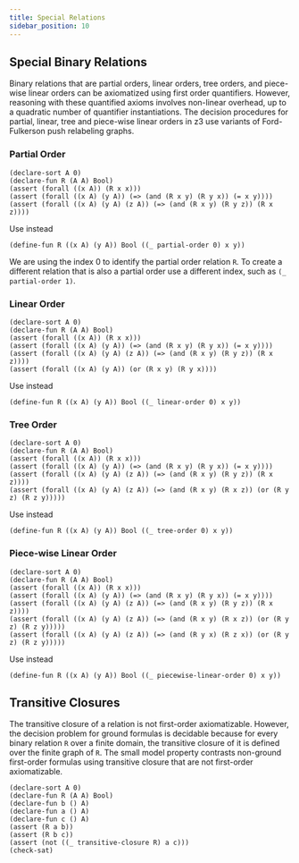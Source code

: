 ```yaml
---
title: Special Relations
sidebar_position: 10
---
```


## Special Binary Relations
Binary relations that are partial orders, linear orders, tree orders, and piece-wise linear orders 
can be axiomatized using first order quantifiers. However, reasoning with these quantified axioms involves
non-linear overhead, up to a quadratic number of quantifier instantiations.
The decision procedures for partial, linear, tree and piece-wise linear orders in z3 
use variants of Ford-Fulkerson push relabeling graphs.


### Partial Order
```z3
(declare-sort A 0)
(declare-fun R (A A) Bool)
(assert (forall ((x A)) (R x x)))
(assert (forall ((x A) (y A)) (=> (and (R x y) (R y x)) (= x y))))
(assert (forall ((x A) (y A) (z A)) (=> (and (R x y) (R y z)) (R x z))))
```

Use instead
```
(define-fun R ((x A) (y A)) Bool ((_ partial-order 0) x y))
```
We are using the index 0 to identify the partial order relation `R`. To create a different relation that is also a partial order use 
a different index, such as `(_ partial-order 1)`.

### Linear Order
```z3
(declare-sort A 0)
(declare-fun R (A A) Bool)
(assert (forall ((x A)) (R x x)))
(assert (forall ((x A) (y A)) (=> (and (R x y) (R y x)) (= x y))))
(assert (forall ((x A) (y A) (z A)) (=> (and (R x y) (R y z)) (R x z))))
(assert (forall ((x A) (y A)) (or (R x y) (R y x))))
```

Use instead
```
(define-fun R ((x A) (y A)) Bool ((_ linear-order 0) x y))
```


### Tree Order
```z3
(declare-sort A 0)
(declare-fun R (A A) Bool)
(assert (forall ((x A)) (R x x)))
(assert (forall ((x A) (y A)) (=> (and (R x y) (R y x)) (= x y))))
(assert (forall ((x A) (y A) (z A)) (=> (and (R x y) (R y z)) (R x z))))
(assert (forall ((x A) (y A) (z A)) (=> (and (R x y) (R x z)) (or (R y z) (R z y)))))
```

Use instead
```
(define-fun R ((x A) (y A)) Bool ((_ tree-order 0) x y))
```

### Piece-wise Linear Order
```z3
(declare-sort A 0)
(declare-fun R (A A) Bool)
(assert (forall ((x A)) (R x x)))
(assert (forall ((x A) (y A)) (=> (and (R x y) (R y x)) (= x y))))
(assert (forall ((x A) (y A) (z A)) (=> (and (R x y) (R y z)) (R x z))))
(assert (forall ((x A) (y A) (z A)) (=> (and (R x y) (R x z)) (or (R y z) (R z y)))))
(assert (forall ((x A) (y A) (z A)) (=> (and (R y x) (R z x)) (or (R y z) (R z y)))))
```

Use instead
```
(define-fun R ((x A) (y A)) Bool ((_ piecewise-linear-order 0) x y))
```

## Transitive Closures

The transitive closure of a relation is not first-order axiomatizable. However, the decision problem for ground formulas is decidable
because for every binary relation `R` over a finite domain, the transitive closure of it is defined over the finite graph of `R`.
The small model property contrasts non-ground first-order formulas using transitive closure that are not first-order axiomatizable.

```z3
(declare-sort A 0)
(declare-fun R (A A) Bool)
(declare-fun b () A)
(declare-fun a () A)
(declare-fun c () A)
(assert (R a b))
(assert (R b c))
(assert (not ((_ transitive-closure R) a c)))
(check-sat)
```

